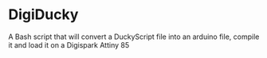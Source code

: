 # DigiDucky
A Bash script that will convert a DuckyScript file into an arduino file, compile it and load it on a Digispark Attiny 85
